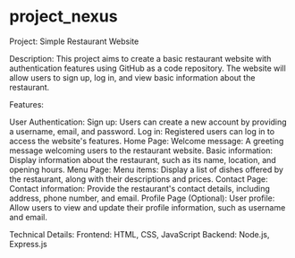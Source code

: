 # project_nexus

Project: Simple Restaurant Website

Description:
This project aims to create a basic restaurant website with authentication features using GitHub as a code repository. The website will allow users to sign up, log in, and view basic information about the restaurant.

Features:

User Authentication:
Sign up: Users can create a new account by providing a username, email, and password.
Log in: Registered users can log in to access the website's features.
Home Page:
Welcome message: A greeting message welcoming users to the restaurant website.
Basic information: Display information about the restaurant, such as its name, location, and opening hours.
Menu Page:
Menu items: Display a list of dishes offered by the restaurant, along with their descriptions and prices.
Contact Page:
Contact information: Provide the restaurant's contact details, including address, phone number, and email.
Profile Page (Optional):
User profile: Allow users to view and update their profile information, such as username and email.

Technical Details:
Frontend: HTML, CSS, JavaScript
Backend: Node.js, Express.js
